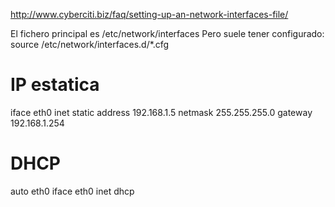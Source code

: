 http://www.cyberciti.biz/faq/setting-up-an-network-interfaces-file/

El fichero principal es
/etc/network/interfaces
Pero suele tener configurado:
source /etc/network/interfaces.d/*.cfg


# IP estatica
iface eth0 inet static
  address 192.168.1.5
  netmask 255.255.255.0
  gateway 192.168.1.254

# DHCP
auto eth0
iface eth0 inet dhcp
